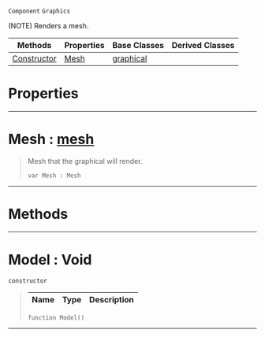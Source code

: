 `Component` `Graphics`



(NOTE) Renders a mesh.

|Methods|Properties|Base Classes|Derived Classes|
|---|---|---|---|
|[ Constructor](https://github.com/zeroengineteam/ZeroDocs/code_reference/class_reference/model.markdown#model-void)|[ Mesh](https://github.com/zeroengineteam/ZeroDocs/code_reference/class_reference/model.markdown#mesh-zero-engine-documen)|[graphical](https://github.com/zeroengineteam/ZeroDocs/code_reference/class_reference/graphical.markdown)| |


 #  Properties


---  
 #  Mesh : [mesh](https://github.com/zeroengineteam/ZeroDocs/code_reference/class_reference/mesh.markdown)

> Mesh that the graphical will render.
> ``` lang=cpp, name=Zilch
> var Mesh : Mesh


---  
 #  Methods


---  
 #  Model : Void

 `constructor`

> 
> |Name|Type|Description|
> |---|---|---|
> ``` lang=cpp, name=Zilch
> function Model()
> ``` 


---  
 

 